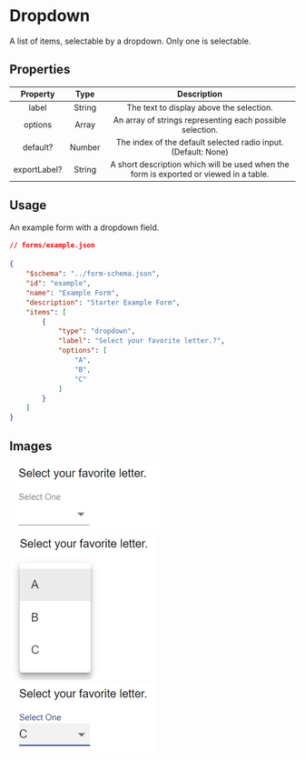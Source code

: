 # Dropdown
A list of items, selectable by a dropdown. Only one is selectable.

## Properties

| Property |  Type  |                           Description                          |
|:--------:|:------:|:--------------------------------------------------------------:|
|   label  | String |            The text to display above the selection.            |
|  options |  Array |    An array of strings representing each possible selection.   |
| default? | Number | The index of the default selected radio input. (Default: None) |
| exportLabel? |  String | A short description which will be used when the form is exported or viewed in a table. |

## Usage
An example form with a dropdown field.
```json
// forms/example.json

{
    "$schema": "../form-schema.json",
    "id": "example",
    "name": "Example Form",
    "description": "Starter Example Form",
    "items": [
        {
            "type": "dropdown",
            "label": "Select your favorite letter.?",
            "options": [
                "A",
                "B",
                "C"
            ]
        }
    ]
}
```

## Images
![dropdown](../img/dropdown.png ":size=200%")
![dropdown-list](../img/dropdown-list.png ":size=200%")
![dropdown-selected](../img/dropdown-selected.png ":size=200%")
